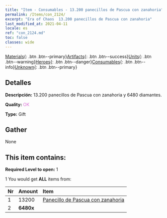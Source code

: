 ```yaml
---
title: "Item - Consumables - 13.200 panecillos de Pascua con zanahoria"
permalink: /Items/con_2124/
excerpt: "Era of Chaos  13.200 panecillos de Pascua con zanahoria"
last_modified_at: 2021-04-11
locale: es
ref: "con_2124.md"
toc: false
classes: wide
---
```

 [Materials](/es/Items/){: .btn .btn--primary}[Artifacts](/es/Items/Artifacts/){: .btn .btn--success}[Units](/es/Items/Units/){: .btn .btn--warning}[Heroes](/es/Items/Heroes/){: .btn .btn--danger}[Consumables](/es/Items/Consumables/){: .btn .btn--info}[Unknown](/es/Items/Unknown/){: .btn .btn--primary}

## Detalles
 **Descripción:** 13.200 panecillos de Pascua con zanahoria y 6480 diamantes.

 **Quality:** <span style="color: #DA70D6">OK</span>

 **Type:** Gift

## Gather

  None

## This item contains:

 **Required Level to open:** 1

 1 You would get **ALL** items  from:

  | Nr | Amount |     Item    |
  |:---|:-------|:------------|
  | 1 | 13200 | [Panecillo de Pascua con zanahoria](/es/Items/con_2119/) | 
  | 2 |  **6480x** | <i class="fas fa-gem"/> |  | 
